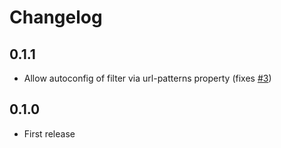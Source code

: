 # Changelog

## 0.1.1
- Allow autoconfig of filter via url-patterns property (fixes [#3](https://github.com/lukashinsch/spring-boot-actuator-user-agent-metrics/issues/3))

## 0.1.0
- First release